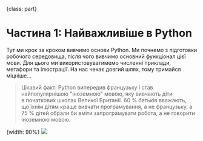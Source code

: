 {class: part}
# Частина 1: Найважливіше в&nbsp;Python

Тут ми&nbsp;крок за&nbsp;кроком вивчимо основи Python. Ми&nbsp;почнемо з&nbsp;підготовки робочого середовища, після чого вивчимо основний функціонал цієї мови. Для цього ми&nbsp;використовуватимемо численні приклади, метафори та&nbsp;ілюстрації. На&nbsp;нас чекає довгий шлях, тому тримайся міцніше...

> Цікавий факт: Python випередив французьку і став найпопулярнішою "іноземною" мовою, яку вивчають діти в&nbsp;початкових школах Великої Британії. 60 % батьків вважають, що&nbsp;їхнім дітям краще вивчати програмування, а не&nbsp;французьку, а 75 % дітей обрали би&nbsp;вміти запрограмувати робота, а не&nbsp;говорити іноземною мовою.

{width: 90%}
![](funny_teacher_hello.png)

